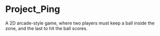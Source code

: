 # Project_Ping
A 2D arcade-style game, where two players must keep a ball inside the zone, and the last to hit the ball scores. 
